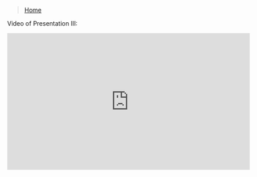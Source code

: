 >[Home](index.md)

Video of Presentation III:  
<iframe src="https://www.youtube.com/embed/AxluDC3jo-Q{{ include.id }}" 
    width="560" 
    height="315"
    frameborder="0" 
    allowfullscreen>
</iframe>
